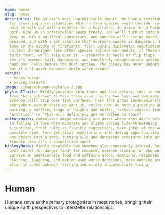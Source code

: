 ```yaml
---
name: Human
slug: human
description: The galaxy’s most unpredictable import. We have a remarkable talent
  for stumbling into situations that no sane species would consider survivable –
  only to walk out with a monster for a boyfriend, an alien for a husband, or
  both. Give us an interstellar peace treaty, and we’ll turn it into a rom-com.
  Drop us into a political conspiracy, and somehow we’ll emerge mated, slightly
  bruised, and with a pet creature that everyone swears is dangerous. We fall in
  love in the middle of firefights, flirt during diplomatic negotiations, and
  collect shenanigans like other species collect war medals. If there’s trouble
  to be found, we’ll trip over it  – probably in heels or flip flops  – and if
  there’s someone tall, dangerous, and completely inappropriate nearby, we’ll be
  head over heels before the dust settles. The galaxy may never understand us,
  but it will never be bored while we’re around.
series:
  - kokos-harbor
  - saving-ceraste
image: /images/human-englarge-2.jpg
physicalTraits: Wildly variable skin tones and hair colors, eyes in every shade
  from “boring brown” to “are those even real?”, two legs and two arms but
  somehow still trip over flat surfaces, hair that grows inconveniently
  everywhere except where we want it, smiles used as both a greeting and a
  warning, a baffling range of heights and builds, fashion choices from
  “practical” to “this will definitely get me killed in space”
cultureNotes: Compulsive about sticking our noses where they don’t belong, prone
  to falling in love with monsters and aliens during life-threatening
  situations, treat rules as flexible suggestions, make jokes at the worst
  possible time, turn political negotiations into dating opportunities, can turn
  any object into a game, turning wild and dangerous creatures into pets, find
  trouble like it’s a competitive sport
biologyNotes: Highly adaptable but somehow also constantly injured, hearts that
  beat faster for danger *and* for romance, extreme stamina for shenanigans, can
  survive on questionable food and caffeine alone, emotional responses include
  blushing, laughing, and making even worse decisions, mate-bonding process
  often includes awkward flirting and wildly inappropriate timing
---
```


# Human

Humans serve as the primary protagonists in most stories, bringing their unique Earth perspectives to interstellar relationships.
